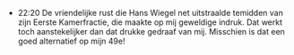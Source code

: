 - 22:20	De vriendelijke rust die Hans Wiegel net uitstraalde temidden van zijn Eerste Kamerfractie, die maakte op mij geweldige indruk. Dat werkt toch aanstekelijker dan dat drukke gedraaf van mij. Misschien is dat een goed alternatief op mijn 49e!